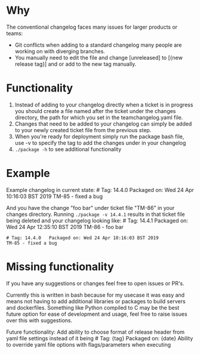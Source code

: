 # Why
The conventional changelog faces many issues for larger products or teams:
- Git conflicts when adding to a standard changelog many people are working on with diverging branches.
- You manually need to edit the file and change [unreleased] to [{new release tag}] and or add to the new tag manually.

# Functionality
1. Instead of adding to your changelog directly when a ticket is in progress you should create a file named after the ticket under the changes directory, the path for which you set in the teamchangelog.yaml file.
2. Changes that need to be added to your changelog can simply be added to your newly created ticket file from the previous step.
3. When you're ready for deployment simply run the package bash file, use -v to specify the tag to add the changes under in your changelog
4. `./package -h` to see additional functionality

# Example
Example changelog in current state:
    # Tag: 14.4.0	Packaged on: Wed 24 Apr 10:16:03 BST 2019
    TM-85 - fixed a bug
	
And you have the change "foo bar" under ticket file "TM-86" in your changes directory. Running `./package -v 14.4.1` results in that ticket file being deleted and your changelog looking like:
    # Tag: 14.4.1	Packaged on: Wed 24 Apr 12:35:10 BST 2019
    TM-86 - foo bar
	
    # Tag: 14.4.0	Packaged on: Wed 24 Apr 10:16:03 BST 2019
    TM-85 - fixed a bug
	
# Missing functionality
If you have any suggestions or changes feel free to open issues or PR's.

Currently this is written in bash because for my usecase it was easy and means not having to add additional libraries or packages to build servers and dockerfiles. Something like Python compiled to C may be the best future option for ease of development and usage, feel free to raise issues over this with suggestions.

Future functionality:
Add ability to choose format of release header from yaml file settings instead of it being # Tag: {tag}	Packaged on: {date}
Ability to override yaml file options with flags/parameters when executing
